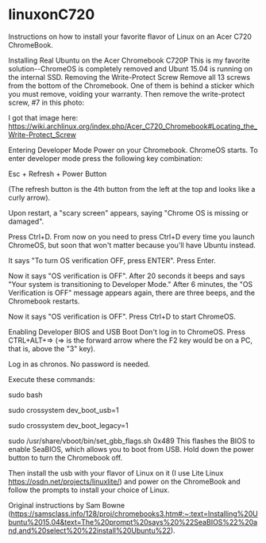 # linuxonC720
Instructions on how to install your favorite flavor of Linux on an Acer C720 ChromeBook.

Installing Real Ubuntu on the Acer Chromebook C720P
This is my favorite solution--ChromeOS is completely removed and Ubunt 15.04 is running on the internal SSD.
Removing the Write-Protect Screw
Remove all 13 screws from the bottom of the Chromebook. One of them is behind a sticker which you must remove, voiding your warranty.
Then remove the write-protect screw, #7 in this photo:

I got that image here: https://wiki.archlinux.org/index.php/Acer_C720_Chromebook#Locating_the_Write-Protect_Screw

Entering Developer Mode
Power on your Chromebook. ChromeOS starts.
To enter developer mode press the following key combination:

Esc + Refresh + Power Button

(The refresh button is the 4th button from the left at the top and looks like a curly arrow).

Upon restart, a "scary screen" appears, saying "Chrome OS is missing or damaged".

Press Ctrl+D. From now on you need to press Ctrl+D every time you launch ChromeOS, but soon that won't matter because you'll have Ubuntu instead.

It says "To turn OS verification OFF, press ENTER". Press Enter.

Now it says "OS verification is OFF". After 20 seconds it beeps and says "Your system is transitioning to Developer Mode." After 6 minutes, the "OS Verification is OFF" message appears again, there are three beeps, and the Chromebook restarts.

Now it says "OS verification is OFF". Press Ctrl+D to start ChromeOS.

Enabling Developer BIOS and USB Boot
Don't log in to ChromeOS.
Press CTRL+ALT+=> (=> is the forward arrow where the F2 key would be on a PC, that is, above the "3" key).

Log in as chronos. No password is needed.

Execute these commands:

sudo bash

sudo crossystem dev_boot_usb=1

sudo crossystem dev_boot_legacy=1

sudo /usr/share/vboot/bin/set_gbb_flags.sh 0x489
This flashes the BIOS to enable SeaBIOS, which allows you to boot from USB.
Hold down the power button to turn the Chromebook off.

Then install the usb with your flavor of Linux on it (I use Lite Linux https://osdn.net/projects/linuxlite/) and power on the ChromeBook and follow the prompts to install your choice of Linux.

Original instructions by Sam Bowne (https://samsclass.info/128/proj/chromebooks3.htm#:~:text=Installing%20Ubuntu%2015.04&text=The%20prompt%20says%20%22SeaBIOS%22%20and,and%20select%20%22install%20Ubuntu%22).
